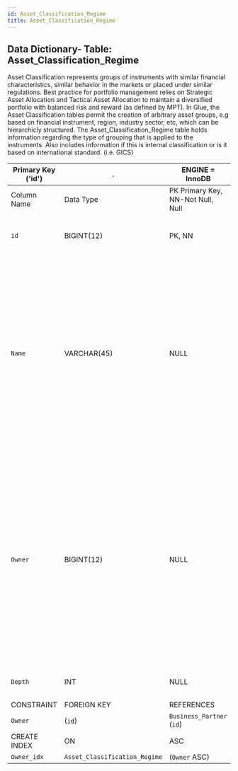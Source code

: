 ```yaml
---
id: Asset_Classification_Regime
title: Asset_Classification_Regime
---
```


## Data Dictionary- Table: Asset_Classification_Regime

Asset Classification represents groups of instruments with similar financial characteristics, similar behavior in the markets or placed under similar regulations. Best practice for portfolio management relies on Strategic Asset Allocation and Tactical Asset Allocation to maintain a diversified portfolio with balanced risk and reward (as defined by MPT). 
In Glue, the Asset Classification tables permit the creation of arbitrary asset groups, e.g based on financial instrument, region, industry sector, etc, which can be hierarchicly structured. The Asset_Classification_Regime table holds information regarding the type of grouping that is applied to the instruments. 
Also includes information if this is internal classification or is it based on international standard. (i.e. GICS) 
  
 
| Primary Key ('id')|.|ENGINE = InnoDB|.|.|
|---|---|---|---|---|
|Column Name| Data Type|PK Primary Key, NN-Not Null, Null|Example|Comment|
||
|`id` |BIGINT(12)|PK, NN|1|PrimaryKey-ID, Not Null (auto creates)|
|`Name`| VARCHAR(45)| NULL|GICS, Asset Allocation Breakdown, Sector, Asset Type, Currency|Classification Regime can be standard: GICS for Sector, or can be arbitrary based on internal classification of the assets. For example Equity > Americas > Airlines which combines asset type, region and sector into one can be internally predefined classification|
|`Owner`| BIGINT(12)| NULL|1|Related to Business partner table. Column shows the owner of the Classification. Internal party to the Organization: Division, Team, Subsidiary or external party: GICS. Can be useful in the maintenance of different standards for the same type of classification, i.e. Sector.|
|`Depth`|INT| NULL|3|Number of classifiction layers|
||
|CONSTRAINT|FOREIGN KEY|REFERENCES |ON DELETE|ON UPDATE|.|
|`Owner`|(`id`)|`Business_Partner` (`id`)|NO ACTION| NO ACTION|
|CREATE INDEX|ON|ASC|VISABLE|.|
|`Owner_idx`|`Asset_Classification_Regime`|(`Owner` ASC)| VISIBLE;|.|
